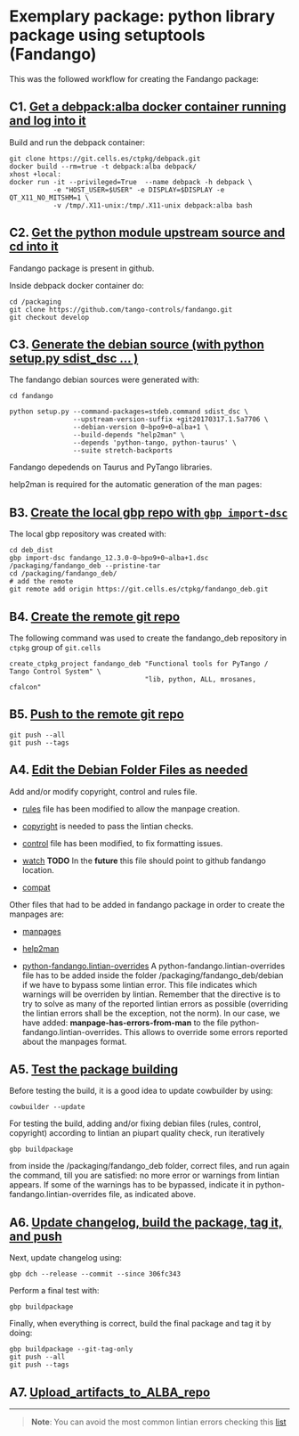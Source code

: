 # Exemplary package: python library package using setuptools (Fandango)

This was the followed workflow for creating the Fandango package:

## C1. [Get a debpack:alba docker container running and log into it](https://git.cells.es/ctpkg/documentation/blob/master/Get_a_debpack_alba_docker_container_running_and_log_into_it.md)

Build and run the debpack container:
```
git clone https://git.cells.es/ctpkg/debpack.git
docker build --rm=true -t debpack:alba debpack/
xhost +local:
docker run -it --privileged=True  --name debpack -h debpack \
           -e "HOST_USER=$USER" -e DISPLAY=$DISPLAY -e QT_X11_NO_MITSHM=1 \
           -v /tmp/.X11-unix:/tmp/.X11-unix debpack:alba bash
```

## C2. [Get the python module upstream source and cd into it](https://git.cells.es/ctpkg/documentation/blob/master/Get_the_python_module_upstream_source_and_cd_into_it.md)

Fandango package is present in github.

Inside debpack docker container do:
```
cd /packaging
git clone https://github.com/tango-controls/fandango.git
git checkout develop
```

## C3. [Generate the debian source (with python setup.py sdist_dsc ... )](https://git.cells.es/ctpkg/documentation/blob/master/Generate_the_debian_source.md)


The fandango debian sources were generated with:


```
cd fandango

python setup.py --command-packages=stdeb.command sdist_dsc \
                --upstream-version-suffix +git20170317.1.5a7706 \
                --debian-version 0~bpo9+0~alba+1 \
                --build-depends "help2man" \
                --depends 'python-tango, python-taurus' \
                --suite stretch-backports
```

Fandango depedends on Taurus and PyTango libraries.

help2man is required for the automatic generation of the man pages:


## B3. [Create the local gbp repo with `gbp import-dsc`](https://git.cells.es/ctpkg/documentation/blob/master/Create_the_local_gbp_repo_with_gbp_import-dsc.md)

The local gbp repository was created with:

```
cd deb_dist
gbp import-dsc fandango_12.3.0-0~bpo9+0~alba+1.dsc /packaging/fandango_deb --pristine-tar
cd /packaging/fandango_deb/
# add the remote
git remote add origin https://git.cells.es/ctpkg/fandango_deb.git
```

## B4. [Create the remote git repo](https://git.cells.es/ctpkg/documentation/blob/master/Create_the_remote_git_repo.md)

The following command was used to create the fandango_deb repository in 
`ctpkg` group of `git.cells` 

```
create_ctpkg_project fandango_deb "Functional tools for PyTango / Tango Control System" \
                                  "lib, python, ALL, mrosanes, cfalcon" 
```

## B5. [Push to the remote git repo](https://git.cells.es/ctpkg/documentation/blob/master/Push_to_the_remote_git_repo.md)
```
git push --all
git push --tags
```


## A4. [Edit the Debian Folder Files as needed](https://git.cells.es/ctpkg/documentation/blob/master/Edit_the_Debian_Folder_Files_as_needed.md)

Add and/or modify copyright, control and rules file.


* [rules](https://git.cells.es/ctpkg/fandango_deb/blob/49646d06be99ff67379da9c73ae6496885ecdb25/debian/rules)
file has been modified to allow the manpage creation.

* [copyright](https://git.cells.es/ctpkg/fandango_deb/blob/49646d06be99ff67379da9c73ae6496885ecdb25/debian/copyright) is needed to pass the lintian checks.

* [control](https://git.cells.es/ctpkg/fandango_deb/commit/cd57a8013f1c97393db1ec1c5dfe625a9b880657) file
has been modified, to fix formatting issues.

* [watch](https://git.cells.es/ctpkg/fandango_deb/blob/49646d06be99ff67379da9c73ae6496885ecdb25/debian/watch)
**TODO** In the **future** this file should point to github fandango location.

* [compat](https://git.cells.es/ctpkg/fandango_deb/blob/49646d06be99ff67379da9c73ae6496885ecdb25/debian/compat)

Other files that had to be added in fandango package in order to create the 
manpages are:

* [manpages](https://git.cells.es/ctpkg/fandango_deb/blob/49646d06be99ff67379da9c73ae6496885ecdb25/debian/manpages)
* [help2man](https://git.cells.es/ctpkg/fandango_deb/blob/49646d06be99ff67379da9c73ae6496885ecdb25/debian/help2man)

* [python-fandango.lintian-overrides](https://git.cells.es/ctpkg/fandango_deb/blob/49646d06be99ff67379da9c73ae6496885ecdb25/debian/python-fandango.lintian-overrides)
A python-fandango.lintian-overrides file has to be added inside the folder
/packaging/fandango_deb/debian if we have to bypass some lintian error. This 
file indicates which warnings will be overriden by lintian. 
Remember that the directive is to try to solve as many of the reported lintian 
errors as possible (overriding the lintian errors shall be the exception, not
the norm).
In our case, we have added: **manpage-has-errors-from-man** to the file 
python-fandango.lintian-overrides. This allows to override some errors reported
about the manpages format.


## A5. [Test the package building](https://git.cells.es/ctpkg/documentation/blob/master/Test_the_package_building.md)


Before testing the build, it is a good idea to update cowbuilder by using:
```
cowbuilder --update
```

For testing the build, adding and/or fixing debian files (rules, control, copyright) 
according to lintian an piupart quality check, run iteratively 
```
gbp buildpackage
```
from inside the /packaging/fandango_deb folder, correct files, and run again the command,
till you are satisfied: no more error or warnings from lintian appears. If some
of the warnings has to be bypassed, indicate it in python-fandango.lintian-overrides
file, as indicated above.



## A6. [Update changelog, build the package, tag it, and push](https://git.cells.es/ctpkg/documentation/blob/master/Update_changelog_build_the_package_tag_it_and_push.md)

Next, update changelog using:
```
gbp dch --release --commit --since 306fc343
```

Perform a final test with:
```
gbp buildpackage
```

Finally, when everything is correct, build the final package and tag it by doing:
```
gbp buildpackage --git-tag-only
git push --all
git push --tags

```

## A7. [Upload_artifacts_to_ALBA_repo](https://git.cells.es/ctpkg/documentation/blob/master/Upload_artifacts_to_ALBA_repo.md)

-------------------------------------------------------------------------------

> **Note**:
> You can avoid the most common lintian errors checking this [list](https://git.cells.es/ctpkg/documentation/blob/master/Typical_lintian_errors.md)




